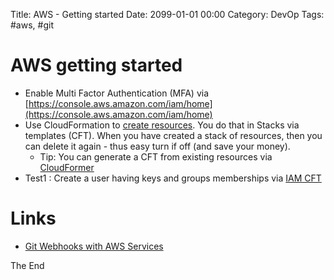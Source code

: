 Title: AWS - Getting started
Date: 2099-01-01 00:00
Category: DevOp
Tags: #aws, #git

# AWS getting started

* Enable Multi Factor Authentication (MFA) via [https://console.aws.amazon.com/iam/home](https://console.aws.amazon.com/iam/home)
* Use CloudFormation to [create resources](https://github.com/rasor/awesome-tables/blob/master/awesome-aws-cloudformation.md). You do that in Stacks via templates (CFT). When you have created a stack of resources, then you can delete it again - thus easy turn if off (and save your money).
  * Tip: You can generate a CFT from existing resources via [CloudFormer](https://docs.aws.amazon.com/AWSCloudFormation/latest/UserGuide/cfn-using-cloudformer.html)
* Test1 : Create a user having keys and groups memberships via [IAM CFT](https://us-west-2.console.aws.amazon.com/cloudformation/designer/home?templateURL=https://s3-us-west-2.amazonaws.com/cloudformation-templates-us-west-2/IAM_Users_Groups_and_Policies.template&region=us-west-2)

# Links

* [Git Webhooks with AWS Services](https://aws.amazon.com/quickstart/architecture/git-to-s3-using-webhooks/)

The End
